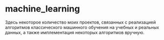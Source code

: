 # machine_learning
Здесь некоторое количество моих проектов, связанных с реализацией алгоритмов классического машинного обучения на учебных и реальных данных, а также имплементация некоторых алгоритмов вручную.
